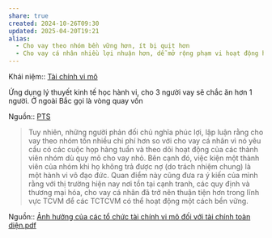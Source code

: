 ```yaml
---
share: true
created: 2024-10-26T09:30
updated: 2025-04-20T19:21
alias:
  - Cho vay theo nhóm bền vững hơn, ít bị quịt hơn
  - Cho vay cá nhân nhiều lợi nhuận hơn, dễ mở rộng phạm vi hoạt động hơn
---
```

Khái niệm:: [Tài chính vi mô](../../%CE%9E%20Kh%C3%A1i%20ni%E1%BB%87m/T%C3%A0i%20ch%C3%ADnh%20vi%20m%C3%B4.md)

Ứng dụng lý thuyết kinh tế học hành vi, cho 3 người vay sẽ chắc ăn hơn 1 người. Ở ngoài Bắc gọi là vòng quay vốn

Nguồn:: [PTS](../../%CE%9E%20Ngu%E1%BB%93n/PTS.md)

> Tuy nhiên, những người phản đối chủ nghĩa phúc lợi, lập luận rằng cho vay theo nhóm tốn nhiều chi phí hơn so với cho vay cá nhân vì nó yêu cầu có các cuộc họp hàng tuần và theo dõi hoạt động của các thành viên nhóm dù quy mô cho vay nhỏ. Bên cạnh đó, việc kiện một thành viên của nhóm khi họ không trả được nợ (do trách nhiệm chung) là một hành vi vô đạo đức. Quan điểm này cũng đưa ra ý kiến của mình rằng với thị trường hiện nay nơi tồn tại cạnh tranh, các quy định và thương mại hóa, cho vay cá nhân đã trở nên thuận tiện hơn trong lĩnh vực TCVM để các TCTCVM có thể hoạt động một cách bền vững.

Nguồn:: [Ảnh hưởng của các tổ chức tài chính vi mô đối với tài chính toàn diện.pdf](../../../assets/attachments/%E1%BA%A2nh%20h%C6%B0%E1%BB%9Fng%20c%E1%BB%A7a%20c%C3%A1c%20t%E1%BB%95%20ch%E1%BB%A9c%20t%C3%A0i%20ch%C3%ADnh%20vi%20m%C3%B4%20%C4%91%E1%BB%91i%20v%E1%BB%9Bi%20t%C3%A0i%20ch%C3%ADnh%20to%C3%A0n%20di%E1%BB%87n.pdf)
